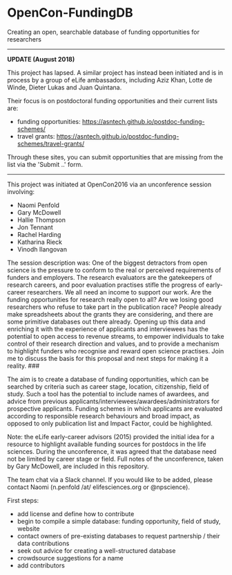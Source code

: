# OpenCon-FundingDB
Creating an open, searchable database of funding opportunities for researchers

---
**UPDATE (August 2018)**

This project has lapsed. A similar project has instead been initiated and is in process by a group of eLife ambassadors, including Aziz Khan, Lotte de Winde, Dieter Lukas and Juan Quintana.

Their focus is on postdoctoral funding opportunities and their current lists are:
* funding opportunities: https://asntech.github.io/postdoc-funding-schemes/
* travel grants: https://asntech.github.io/postdoc-funding-schemes/travel-grants/ 

Through these sites, you can submit opportunities that are missing from the list via the 'Submit ..' form.

---

This project was initiated at OpenCon2016 via an unconference session involving:
- Naomi Penfold 
- Gary McDowell
- Hallie Thompson
- Jon Tennant
- Rachel Harding
- Katharina Rieck
- Vinodh Ilangovan

The session description was:
One of the biggest detractors from open science is the pressure to conform to the real or perceived requirements of funders and employers. The research evaluators are the gatekeepers of research careers, and poor evaluation practises stifle the progress of early-career researchers. We all need an income to support our work. Are the funding opportunities for research really open to all? Are we losing good researchers who refuse to take part in the publication race? People already make spreadsheets about the grants they are considering, and there are some primitive databases out there already. Opening up this data and enriching it with the experience of applicants and interviewees has the potential to open access to revenue streams, to empower individuals to take control of their research direction and values, and to provide a mechanism to highlight funders who recognise and reward open science practises. Join me to discuss the basis for this proposal and next steps for making it a reality. ###

The aim is to create a database of funding opportunities, which can be searched by criteria such as career stage, location, citizenship, field of study. Such a tool has the potential to include names of awardees, and advice from previous applicants/interviewees/awardees/administrators for prospective applicants. Funding schemes in which applicants are evaluated according to responsible research behaviours and broad impact, as opposed to only publication list and Impact Factor, could be highlighted.

Note: the eLife early-career advisors (2015) provided the initial idea for a resource to highlight available funding sources for postdocs in the life sciences. During the unconference, it was agreed that the database need not be limited by career stage or field. Full notes of the unconference, taken by Gary McDowell, are included in this repository.

The team chat via a Slack channel. If you would like to be added, please contact Naomi (n.penfold /at/ elifesciences.org or @npscience).

First steps:
- add license and define how to contribute
- begin to compile a simple database: funding opportunity, field of study, website
- contact owners of pre-existing databases to request partnership / their data contributions
- seek out advice for creating a well-structured database
- crowdsource suggestions for a name
- add contributors




